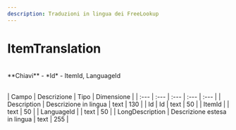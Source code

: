 ```yaml
---
description: Traduzioni in lingua dei FreeLookup
---
```

# ItemTranslation

<br>
**Chiavi**
- *Id*
- ItemId, LanguageId
<br><br>

| Campo | Descrizione | Tipo | Dimensione | 
| :--- | :--- | :--- | :--- | :--- |
| Description | Descrizione in lingua  | text | 130 |
| Id | Id | text | 50 |
| ItemId |  | text | 50 |
| LanguageId |  | text | 50 |
| LongDescription | Descrizione estesa in lingua | text | 255 |



